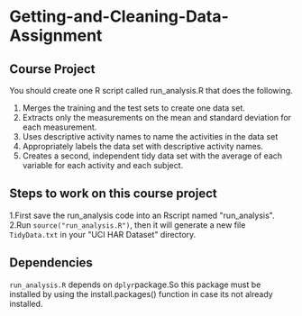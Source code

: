# Getting-and-Cleaning-Data-Assignment

## Course Project

You should create one R script called run_analysis.R that does the following.

1. Merges the training and the test sets to create one data set.
2. Extracts only the measurements on the mean and standard deviation for each measurement.
3. Uses descriptive activity names to name the activities in the data set
4. Appropriately labels the data set with descriptive activity names.
5. Creates a second, independent tidy data set with the average of each variable for each activity and each subject.

## Steps to work on this course project
1.First save the run_analysis code into an Rscript named "run_analysis".
2.Run ```source("run_analysis.R")```, then it will generate a new file ```TidyData.txt``` in your "UCI HAR Dataset" directory.

## Dependencies

```run_analysis.R```  depends on ```dplyr```package.So this package must be installed by using the install.packages() function in case its not already installed. 
